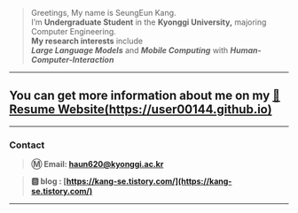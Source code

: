 > Greetings, My name is SeungEun Kang. </br>
> I’m **Undergraduate Student** in the **Kyonggi University,** majoring Computer Engineering. </br>
> **My research interests** include </br>
> ***Large Language Models*** and ***Mobile Computing*** with ***Human-Computer-Interaction*** </br>

---

## You can get more information about me on my [📄 Resume Website(https://user00144.github.io)](https://user00144.github.io)

---

### Contact

> **Ⓜ️ Email:  [haun620@kyonggi.ac.kr](mailto://haun620@kyonggi.ac.kr)**

> **🅱️ blog : [https://kang-se.tistory.com/](https://kang-se.tistory.com/)**

---

